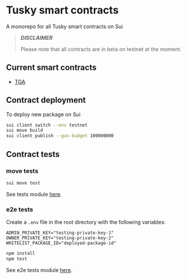 # Tusky smart contracts
A monorepo for all Tusky smart contracts on Sui

> **_DISCLAIMER_**
>
> Please note that all contracts are in beta on testnet at the moment.

## Current smart contracts

- [TGA](TGA.md)

## Contract deployment

To deploy new package on Sui

```bash
sui client switch --env testnet
sui move build
sui client publish --gas-budget 100000000
```

## Contract tests

### move tests

```bash
sui move test
```

See tests module [here](tests).

### e2e tests

Create a `.env` file in the root directory with the following variables:

```env
ADMIN_PRIVATE_KEY="testing-private-key-1"
OWNER_PRIVATE_KEY="testing-private-key-2"
WHITELIST_PACKAGE_ID="deployed-package-id"
```

```bash
npm install
npm test
```

See e2e tests module [here](e2e).
